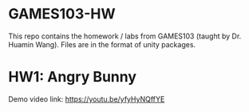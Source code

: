 # GAMES103-HW
This repo contains the homework / labs from GAMES103 (taught by Dr. Huamin Wang). Files are in the format of unity packages.

# HW1: Angry Bunny
Demo video link: https://youtu.be/yfyHyNQffYE
